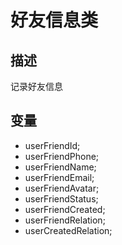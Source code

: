 # 好友信息类
## 描述
记录好友信息

## 变量
- userFriendId;
- userFriendPhone;
- userFriendName;
- userFriendEmail;
- userFriendAvatar;
- userFriendStatus;
- userFriendCreated;
- userFriendRelation;
- userCreatedRelation;

